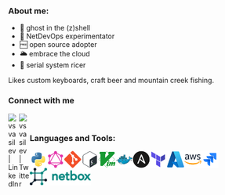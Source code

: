 ### About me:

* :ghost: ghost in the (z)shell
* :test_tube: NetDevOps experimentator
* :free: open source adopter 
* 🌥️ embrace the cloud
* 🎨 serial system ricer 

Likes custom keyboards, craft beer and mountain creek fishing.

### Connect with me

[<img align="left" alt="vsvasilev | LinkedIn" width="22px" src="https://cdn.jsdelivr.net/npm/simple-icons@v3/icons/linkedin.svg" />][linkedin]
[<img align="left" alt="vsvasilev | Twitter" width="22px" src="https://cdn.jsdelivr.net/npm/simple-icons@v3/icons/twitter.svg" />][twitter]

<br />

### Languages and Tools:

<img align="left" alt="python" width="35px" src="https://github.com/devicons/devicon/blob/master/icons/python/python-original.svg" />
<img align="left" alt="graphql" width="35px" src="https://github.com/devicons/devicon/blob/master/icons/graphql/graphql-plain.svg" />
<img align="left" alt="git" width="35px" src="https://github.com/devicons/devicon/blob/master/icons/git/git-original.svg" />
<img align="left" alt="shell" width="35px" src="https://github.com/devicons/devicon/blob/master/icons/bash/bash-original.svg" />
<img align="left" alt="vim" width="35px" src="https://github.com/devicons/devicon/blob/master/icons/vim/vim-plain.svg" />
<img align="left" alt="docker" width="35px" src="https://github.com/devicons/devicon/blob/master/icons/docker/docker-original.svg" />
<img align="left" alt="ansible" width="35px" src="https://github.com/devicons/devicon/blob/master/icons/ansible/ansible-original.svg" />
<img align="left" alt="terraform" width="35px" src="https://github.com/devicons/devicon/blob/master/icons/terraform/terraform-original.svg" />
<img align="left" alt="azure" width="35px" src="https://github.com/devicons/devicon/blob/master/icons/azure/azure-original.svg" />
<img align="left" alt="aws" width="35px" src="https://github.com/devicons/devicon/blob/master/icons/amazonwebservices/amazonwebservices-original-wordmark.svg" />
<img align="left" alt="jira" width="35px" src="https://github.com/devicons/devicon/blob/master/icons/jira/jira-original.svg" />
<img align="left" alt="jira" height="35px" src="https://raw.githubusercontent.com/netbox-community/netbox/develop/docs/netbox_logo.svg" />

<br />
<br />


[twitter]: https://twitter.com/vsvasilev
[linkedin]: https://linkedin.com/in/valentinvasilev
